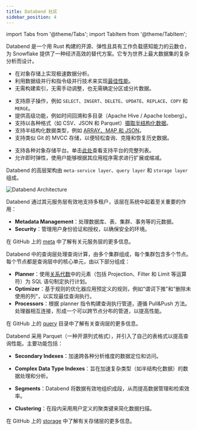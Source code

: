 ```yaml
---
title: Databend 社区
sidebar_position: 4
---
```


import Tabs from '@theme/Tabs';
import TabItem from '@theme/TabItem';

Databend 是一个用 Rust 构建的开源、弹性且具有工作负载感知能力的云数仓，为 Snowflake 提供了一种经济高效的替代方案。它专为世界上最大数据集的复杂分析而设计。

<Tabs groupId="whydatabend">
<TabItem value="Performance" label="性能">

- 在对象存储上实现极速数据分析。
- 利用数据级并行和指令级并行技术来实现[最佳性能](https://benchmark.clickhouse.com/)。
- 无需构建索引，无需手动调整，也无需确定分区或分片数据。

</TabItem>

<TabItem value="Data Manipulation" label="数据操作">

- 支持原子操作，例如 `SELECT`、`INSERT`、`DELETE`、`UPDATE`、`REPLACE`、`COPY` 和 `MERGE`。
- 提供高级功能，例如时间回溯和多目录（Apache Hive / Apache Iceberg）。
- 支持以各种格式（如 CSV、JSON 和 Parquet）[摄取半结构化数据](/guides/load-data/load)。
- 支持半结构化数据类型，例如 [ARRAY、MAP 和 JSON](/sql/sql-reference/data-types/)。
- 支持类似 Git 的 MVCC 存储，以便轻松查询、克隆和恢复历史数据。

</TabItem>

<TabItem value="Object Storage" label="对象存储">

- 支持各种对象存储平台。单击[此处](../10-deploy/01-deploy/00-understanding-deployment-modes.md#supported-object-storage)查看支持平台的完整列表。
- 允许即时弹性，使用户能够根据其应用程序需求进行扩展或缩减。

</TabItem>
</Tabs>

Databend 的高层架构由 `meta-service layer`、`query layer` 和 `storage layer` 组成。

![Databend Architecture](https://github.com/databendlabs/databend/assets/172204/68b1adc6-0ec1-41d4-9e1d-37b80ce0e5ef)

<Tabs groupId="databendlay">
<TabItem value="Meta-Service Layer" label="Meta-Service Layer">

Databend 通过其元服务层有效地支持多租户，该层在系统中起着至关重要的作用：

- **Metadata Management**：处理数据库、表、集群、事务等的元数据。
- **Security**：管理用户身份验证和授权，以确保安全的环境。

在 GitHub 上的 [meta](https://github.com/databendlabs/databend/tree/main/src/meta) 中了解有关元服务层的更多信息。

</TabItem>
<TabItem value="Query Layer" label="Query Layer">

Databend 中的查询层处理查询计算，由多个集群组成，每个集群包含多个节点。
每个节点都是查询层中的核心单元，由以下部分组成：

- **Planner**：使用[关系代数](https://en.wikipedia.org/wiki/Relational_algebra)中的元素（包括 Projection、Filter 和 Limit 等运算符）为 SQL 语句制定执行计划。
- **Optimizer**：基于规则的优化器应用预定义的规则，例如“谓词下推”和“删除未使用的列”，以实现最佳查询执行。
- **Processors**：根据 planner 指令构建查询执行管道，遵循 Pull&Push 方法。处理器相互连接，形成一个可以跨节点分布的管道，以提高性能。

在 GitHub 上的 [query](https://github.com/databendlabs/databend/tree/main/src/query) 目录中了解有关查询层的更多信息。

</TabItem>
<TabItem value="Storage Layer" label="Storage Layer">

Databend 采用 Parquet（一种开源列式格式），并引入了自己的表格式以提高查询性能。主要功能包括：

- **Secondary Indexes**：加速跨各种分析维度的数据定位和访问。

- **Complex Data Type Indexes**：旨在加速复杂类型（如半结构化数据）的数据处理和分析。

- **Segments**：Databend 将数据有效地组织成段，从而提高数据管理和检索效率。

- **Clustering**：在段内采用用户定义的聚类键来简化数据扫描。

在 GitHub 上的 [storage](https://github.com/databendlabs/databend/tree/main/src/query/storages) 中了解有关存储层的更多信息。

</TabItem>
</Tabs>